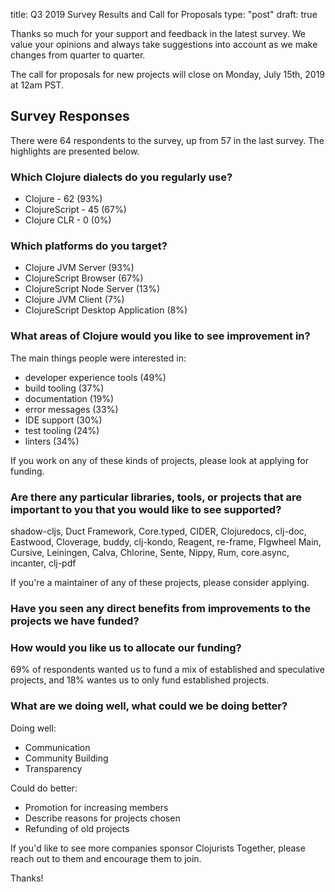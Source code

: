 title: Q3 2019 Survey Results and Call for Proposals
type: "post"
draft: true

Thanks so much for your support and feedback in the latest survey. We value your opinions and always take suggestions into account as we make changes from quarter to quarter.

The call for proposals for new projects will close on Monday, July 15th, 2019 at 12am PST. 


## Survey Responses

There were 64 respondents to the survey, up from 57 in the last survey. The highlights are presented below.

### Which Clojure dialects do you regularly use?

- Clojure - 62 (93%)
- ClojureScript - 45 (67%)
- Clojure CLR - 0 (0%)

### Which platforms do you target?

- Clojure JVM Server (93%)
- ClojureScript Browser (67%)
- ClojureScript Node Server (13%)
- Clojure JVM Client (7%)
- ClojureScript Desktop Application (8%)

### What areas of Clojure would you like to see improvement in?

The main things people were interested in:

- developer experience tools (49\%)
- build tooling (37\%)
- documentation (19\%)
- error messages (33\%)
- IDE support (30\%)
- test tooling (24\%)
- linters (34\%)

If you work on any of these kinds of projects, please look at applying for funding.

### Are there any particular libraries, tools, or projects that are important to you that you would like to see supported?

shadow-cljs, Duct Framework, Core.typed, CIDER, Clojuredocs, clj-doc, Eastwood, Cloverage, buddy, clj-kondo, Reagent, re-frame, FIgwheel Main, Cursive, Leiningen, Calva, Chlorine, Sente, Nippy, Rum, core.async, incanter, clj-pdf


If you're a maintainer of any of these projects, please consider applying.

### Have you seen any direct benefits from improvements to the projects we have funded?


### How would you like us to allocate our funding?

69% of respondents wanted us to fund a mix of established and speculative projects, and 18% wantes us to only fund established projects. 

### What are we doing well, what could we be doing better?

Doing well:

- Communication
- Community Building
- Transparency

Could do better:

- Promotion for increasing members
- Describe reasons for projects chosen
- Refunding of old projects



If you'd like to see more companies sponsor Clojurists Together, please reach out to them and encourage them to join.

Thanks!
